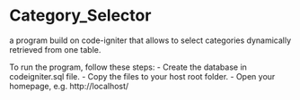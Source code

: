 # Category_Selector
 a program build on code-igniter that allows to select categories dynamically retrieved from one table.

 To run the program, follow these steps:
 	- Create the database in codeigniter.sql file.
	- Copy the files to your host root folder.
	- Open your homepage, e.g. http://localhost/